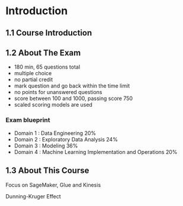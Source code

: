 # Introduction

## 1.1 Course Introduction

## 1.2 About The Exam
- 180 min, 65 questions total
- multiple choice
- no partial credit
- mark question and go back within the time limit
- no points for unanswered questions
- score between 100 and 1000, passing score 750
- scaled scoring models are used

### Exam blueprint
- Domain 1 : Data Engineering 20%
- Domain 2 : Exploratory Data Analysis 24%
- Domain 3 : Modeling 36%
- Domain 4 : Machine Learning Implementation and Operations 20%

## 1.3 About This Course
Focus on SageMaker, Glue and Kinesis

Dunning-Kruger Effect
